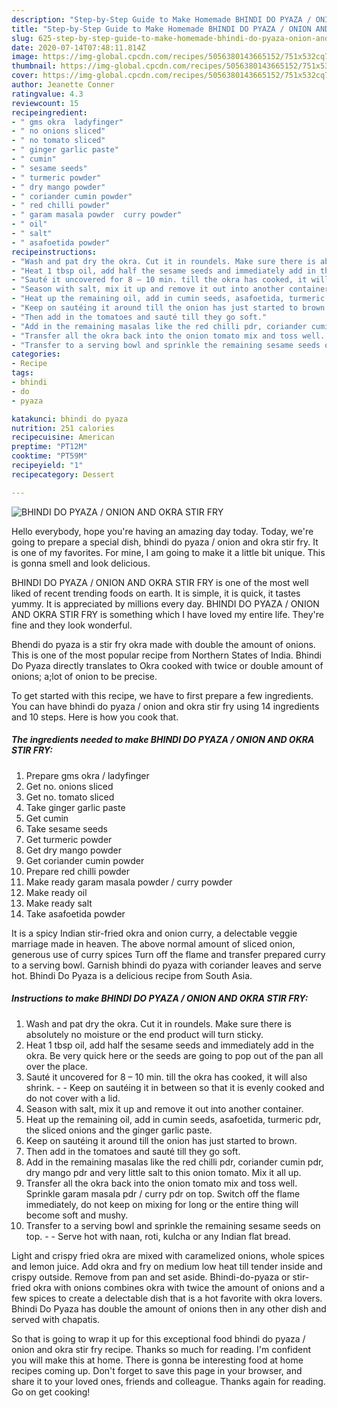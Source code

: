 ```yaml
---
description: "Step-by-Step Guide to Make Homemade BHINDI DO PYAZA / ONION AND OKRA STIR FRY"
title: "Step-by-Step Guide to Make Homemade BHINDI DO PYAZA / ONION AND OKRA STIR FRY"
slug: 625-step-by-step-guide-to-make-homemade-bhindi-do-pyaza-onion-and-okra-stir-fry
date: 2020-07-14T07:48:11.814Z
image: https://img-global.cpcdn.com/recipes/5056380143665152/751x532cq70/bhindi-do-pyaza-onion-and-okra-stir-fry-recipe-main-photo.jpg
thumbnail: https://img-global.cpcdn.com/recipes/5056380143665152/751x532cq70/bhindi-do-pyaza-onion-and-okra-stir-fry-recipe-main-photo.jpg
cover: https://img-global.cpcdn.com/recipes/5056380143665152/751x532cq70/bhindi-do-pyaza-onion-and-okra-stir-fry-recipe-main-photo.jpg
author: Jeanette Conner
ratingvalue: 4.3
reviewcount: 15
recipeingredient:
- " gms okra  ladyfinger"
- " no onions sliced"
- " no tomato sliced"
- " ginger garlic paste"
- " cumin"
- " sesame seeds"
- " turmeric powder"
- " dry mango powder"
- " coriander cumin powder"
- " red chilli powder"
- " garam masala powder  curry powder"
- " oil"
- " salt"
- " asafoetida powder"
recipeinstructions:
- "Wash and pat dry the okra. Cut it in roundels. Make sure there is absolutely no moisture or the end product will turn sticky."
- "Heat 1 tbsp oil, add half the sesame seeds and immediately add in the okra. Be very quick here or the seeds are going to pop out of the pan all over the place."
- "Sauté it uncovered for 8 – 10 min. till the okra has cooked, it will also shrink.  Keep on sautéing it in between so that it is evenly cooked and do not cover with a lid."
- "Season with salt, mix it up and remove it out into another container."
- "Heat up the remaining oil, add in cumin seeds, asafoetida, turmeric pdr, the sliced onions and the ginger garlic paste."
- "Keep on sautéing it around till the onion has just started to brown."
- "Then add in the tomatoes and sauté till they go soft."
- "Add in the remaining masalas like the red chilli pdr, coriander cumin pdr, dry mango pdr and very little salt to this onion tomato. Mix it all up."
- "Transfer all the okra back into the onion tomato mix and toss well. Sprinkle garam masala pdr / curry pdr on top. Switch off the flame immediately, do not keep on mixing for long or the entire thing will become soft and mushy."
- "Transfer to a serving bowl and sprinkle the remaining sesame seeds on top.  Serve hot with naan, roti, kulcha or any Indian flat bread."
categories:
- Recipe
tags:
- bhindi
- do
- pyaza

katakunci: bhindi do pyaza 
nutrition: 251 calories
recipecuisine: American
preptime: "PT12M"
cooktime: "PT59M"
recipeyield: "1"
recipecategory: Dessert

---
```



![BHINDI DO PYAZA / ONION AND OKRA STIR FRY](https://img-global.cpcdn.com/recipes/5056380143665152/751x532cq70/bhindi-do-pyaza-onion-and-okra-stir-fry-recipe-main-photo.jpg)

Hello everybody, hope you're having an amazing day today. Today, we're going to prepare a special dish, bhindi do pyaza / onion and okra stir fry. It is one of my favorites. For mine, I am going to make it a little bit unique. This is gonna smell and look delicious.

BHINDI DO PYAZA / ONION AND OKRA STIR FRY is one of the most well liked of recent trending foods on earth. It is simple, it is quick, it tastes yummy. It is appreciated by millions every day. BHINDI DO PYAZA / ONION AND OKRA STIR FRY is something which I have loved my entire life. They're fine and they look wonderful.

Bhendi do pyaza is a stir fry okra made with double the amount of onions. This is one of the most popular recipe from Northern States of India. Bhindi Do Pyaza directly translates to Okra cooked with twice or double amount of onions; a;lot of onion to be precise.


To get started with this recipe, we have to first prepare a few ingredients. You can have bhindi do pyaza / onion and okra stir fry using 14 ingredients and 10 steps. Here is how you cook that.

<!--inarticleads1-->

##### The ingredients needed to make BHINDI DO PYAZA / ONION AND OKRA STIR FRY:

1. Prepare  gms okra / ladyfinger
1. Get  no. onions sliced
1. Get  no. tomato sliced
1. Take  ginger garlic paste
1. Get  cumin
1. Take  sesame seeds
1. Get  turmeric powder
1. Get  dry mango powder
1. Get  coriander cumin powder
1. Prepare  red chilli powder
1. Make ready  garam masala powder / curry powder
1. Make ready  oil
1. Make ready  salt
1. Take  asafoetida powder


It is a spicy Indian stir-fried okra and onion curry, a delectable veggie marriage made in heaven. The above normal amount of sliced onion, generous use of curry spices Turn off the flame and transfer prepared curry to a serving bowl. Garnish bhindi do pyaza with coriander leaves and serve hot. Bhindi Do Pyaza is a delicious recipe from South Asia. 

<!--inarticleads2-->

##### Instructions to make BHINDI DO PYAZA / ONION AND OKRA STIR FRY:

1. Wash and pat dry the okra. Cut it in roundels. Make sure there is absolutely no moisture or the end product will turn sticky.
1. Heat 1 tbsp oil, add half the sesame seeds and immediately add in the okra. Be very quick here or the seeds are going to pop out of the pan all over the place.
1. Sauté it uncovered for 8 – 10 min. till the okra has cooked, it will also shrink. -  - Keep on sautéing it in between so that it is evenly cooked and do not cover with a lid.
1. Season with salt, mix it up and remove it out into another container.
1. Heat up the remaining oil, add in cumin seeds, asafoetida, turmeric pdr, the sliced onions and the ginger garlic paste.
1. Keep on sautéing it around till the onion has just started to brown.
1. Then add in the tomatoes and sauté till they go soft.
1. Add in the remaining masalas like the red chilli pdr, coriander cumin pdr, dry mango pdr and very little salt to this onion tomato. Mix it all up.
1. Transfer all the okra back into the onion tomato mix and toss well. Sprinkle garam masala pdr / curry pdr on top. Switch off the flame immediately, do not keep on mixing for long or the entire thing will become soft and mushy.
1. Transfer to a serving bowl and sprinkle the remaining sesame seeds on top. -  - Serve hot with naan, roti, kulcha or any Indian flat bread.


Light and crispy fried okra are mixed with caramelized onions, whole spices and lemon juice. Add okra and fry on medium low heat till tender inside and crispy outside. Remove from pan and set aside. Bhindi-do-pyaza or stir-fried okra with onions combines okra with twice the amount of onions and a few spices to create a delectable dish that is a hot favorite with okra lovers. Bhindi Do Pyaza has double the amount of onions then in any other dish and served with chapatis. 

So that is going to wrap it up for this exceptional food bhindi do pyaza / onion and okra stir fry recipe. Thanks so much for reading. I'm confident you will make this at home. There is gonna be interesting food at home recipes coming up. Don't forget to save this page in your browser, and share it to your loved ones, friends and colleague. Thanks again for reading. Go on get cooking!
